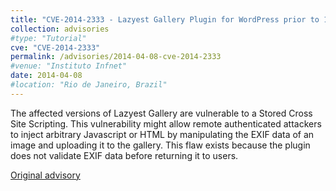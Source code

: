 ```yaml
---
title: "CVE-2014-2333 - Lazyest Gallery Plugin for WordPress prior to 1.1.21 EXIF Data Handling XSS"
collection: advisories
#type: "Tutorial"
cve: "CVE-2014-2333"
permalink: /advisories/2014-04-08-cve-2014-2333
#venue: "Instituto Infnet"
date: 2014-04-08
#location: "Rio de Janeiro, Brazil"
---
```

The affected versions of Lazyest Gallery are vulnerable to a Stored Cross Site Scripting. This vulnerability might allow remote authenticated attackers to inject arbitrary Javascript or HTML by manipulating the EXIF data of an image and uploading it to the gallery. This flaw exists because the plugin does not validate EXIF data before returning it to users.

[Original advisory](https://codalabs.net/cla-2014-002)
